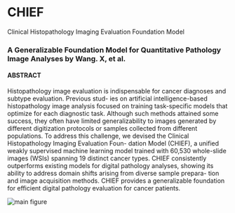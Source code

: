 # CHIEF
Clinical Histopathology Imaging Evaluation Foundation Model

### A Generalizable Foundation Model for Quantitative Pathology Image Analyses by Wang. X, et al.

#### ABSTRACT 
Histopathology image evaluation is indispensable for cancer diagnoses and subtype evaluation. Previous stud-
ies on artificial intelligence-based histopathology image analysis focused on training task-specific models that
optimize for each diagnostic task. Although such methods attained some success, they often have limited
generalizability to images generated by different digitization protocols or samples collected from different
populations. To address this challenge, we devised the Clinical Histopathology Imaging Evaluation Foun-
dation Model (CHIEF), a unified weakly supervised machine learning model trained with 60,530 whole-slide
images (WSIs) spanning 19 distinct cancer types. CHIEF consistently outperforms existing models for
digital pathology analyses, showing its ability to address domain shifts arising from diverse sample prepara-
tion and image acquisition methods. CHIEF provides a generalizable foundation for efficient digital pathology
evaluation for cancer patients.

![main figure](https://github.com/hms-dbmi/CHIEF/assets/31292151/022b0829-6e3c-4ffa-92a0-645622949fab)


